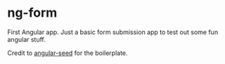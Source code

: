 <h1>ng-form</h1>

<p>First Angular app.  Just a basic form submission app to test out some fun angular stuff.</p>

<p>Credit to <a href="https://github.com/angular/angular-seed" alt="angular-seed">angular-seed</a> for the boilerplate.

